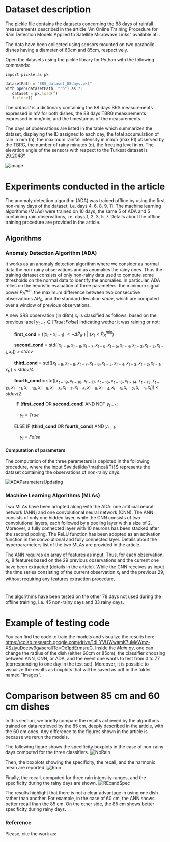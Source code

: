 # Dataset description 
The pickle file contains the datasets concerning the 88 days of rainfall measurements described in the article "An Online Training Procedure for Rain Detection Models Applied to Satellite Microwave Links" available at: . 

The data have been collected using sensors mounted on two parabolic dishes having a diameter of 60cm and 85cm, respectively. 

Open the datasets using the pickle library for Python with the following commands:

```ruby
import pickle as pk 

datasetPath = "SRS_dataset_88days.pkl"  
with open(datasetPath, "rb") as f:  
   dataset = pk.load(f) 
   f.close()  
```

The *dataset* is a dictionary containing the 88 days SRS measurements expressed in mV for both dishes, the 88 days TBRG measurements expressed in mm/min, and the timestamps of the measurements.

The days of observations are listed in the table which summarizes the dataset, displaying the ID assigned to each day, the total accumulation of rain in mm (h), the maximum rainfall
intensity in mm/h (max RI) observed by the TBRG, the number of rainy minutes (d), the freezing level in m. The elevation angle of the sensors with respect to the Turksat dataset is 29.2048°.

![image](https://github.com/cosmiclabunige/SRS_dataset_88_days/assets/114477377/9bbb4f3d-c98d-43a9-9fb2-d91c373d428c)

# Experiments conducted in the article

The anomaly detection algorithm (ADA) was trained offline by using the first non-rainy days of the dataset, i.e. days 4, 6, 8, 9, 11. 
The machine learning algorithms (MLAs) were trained on 10 days, the same 5 of ADA and 5 containing rain observations, i.e. days 1, 2, 3, 5, 7.
Details about the offline training procedure are provided in the article.

## Algorithms

### Anomaly Detection Algorithm (ADA)
It works as an anomaly detection algorithm where we consider as normal data the non-rainy observations and as anomalies the rainy ones. Thus the training dataset consists of only non-rainy data used to compute some thresholds on the normal data to identify the anomalies. In particular, ADA relies on the heuristic evaluation of three parameters: the minimum signal power $P_R^{min}$, the maximum difference between two consecutive observations $\Delta P_R$, and the standard deviation $stdev$, which are computed over a window of previous observations. 

A new SRS observation (in dBm) $x_t$ is classified as follows, based on the previous label $y_{t-1} \in [True; False]$ indicating wether it was raining or not: 

&emsp;&emsp;**first_cond** = (($x_t$ - $x_{t-1}$) $<-\Delta P_R$ ) | ($x_t < P_R^{min}$)

&emsp;&emsp;**second_cond** = std($[x_{t-9}, x_{t-8}, x_{t-7}, x_{t-6}, x_{t-5}, x_{t-4}, x_{t-3}, x_{t-2}, x_{t-1}, x_{t}]$) > $stdev$

&emsp;&emsp;**third_cond** = std($[x_{t-9}, x_{t-8}, x_{t-7}, x_{t-6}, x_{t-5}, x_{t-4}, x_{t-3}, x_{t-2}, x_{t-1}, x_{t}]$) < $stdev$/4

&emsp;&emsp;**fourth_cond** = std($[x_{t-19},x_{t-18},x_{t-17},x_{t-16},x_{t-15},x_{t-14},x_{t-13},x_{t-12},x_{t-11},x_{t-10},x_{t-9}, x_{t-8}, x_{t-7}, x_{t-6}, x_{t-5}, x_{t-4}, x_{t-3}, x_{t-2}, x_{t-1}, x_{t}]$) < $stdev$/2

&emsp;&emsp; IF (**first_cond** OR **second_cond**) AND NOT $y_{t-1}$:
   
&emsp;&emsp;&emsp; $y_{t}$ = *True*

&emsp;&emsp;ELSE IF (**third_cond** OR **fourth_cond**) AND $y_{t-1}$:

&emsp;&emsp;&emsp; $y_{t}$ = *False*



#### Computation of parameters

The computation of the three parameters is depicted in the following procedure, where the input $\widetilde{\mathcal{T}}$ represents the dataset containing the observations of non-rainy days.

![ADAParametersUpdating](https://github.com/cosmiclabunige/SRS_dataset_88_days/assets/114477377/a317de05-bd86-465b-8894-8dfd6bac99c1)




### Machine Learning Algorithms (MLAs) 
Two MLAs have been adopted along with the ADA: one artificial neural network (ANN) and one convolutional neural network (CNN). The ANN consists of only one hidden layer, while the CNN consists of two convolutional layers, each followed by a pooling layer with a size of 2. Moreover, a fully connected layer with 10 neurons has been stacked after the second pooling. The ReLU function has been adopted as an activation function in the convolutional and fully connected layer. Details about the hyperparameters list of the two MLAs are provided in the article. 

The ANN requires an array of features as input. Thus, for each observation, $x_t$, 8 features based on the 29 previous observations and the current one have been extracted (details in the article). While the CNN receives as input the time series consisting of the current observation $x_t$ and the previous 29, without requiring any features extraction procedure. 

#
The algorithms have been tested on the other 78 days not used during the offline training, i.e. 45 non-rainy days and 33 rainy days. 

# Example of testing code
You can find the code to train the models and visualize the results here: https://colab.research.google.com/drive/1dI-YVUWwamK7uMeWmz-XSzjyuDcetw9g#scrollTo=Oe1pdErmsruG.
Inside the *Main.py*, one can change the radius of the dish (either 60cm or 85cm), the classifier choosing between ANN, CNN, or ADA, and the event one wants to test from 0 to 77 (corresponding to one day in the test set).
Moreover, it is possible to visualize the results as boxplots that will be saved as pdf in the folder named "Images". 

# Comparison between 85 cm and 60 cm dishes
In this section, we briefly compare the results achieved by the algorithms trained on data retrieved by the 85 cm, deeply described in the article, with the 60 cm ones. Any difference to the figures shown in the article is because we rerun the models.

The following figure shows the specificity boxplots in the case of non-rainy days computed for the three classifiers. 
![NoRain](https://github.com/cosmiclabunige/SRS_dataset_88_days/assets/114477377/093e1bfb-00f3-4fa6-8a50-c588c81000d3)

Then, the boxplots showing the specificity, the recall, and the harmonic mean are reported.
![Rain](https://github.com/cosmiclabunige/SRS_dataset_88_days/assets/114477377/d3a376bf-57e0-401b-8168-93bef758d11a)

Finally, the recall, computed for three rain intensity ranges, and the specificity during the rainy days are shown. 
![REcandSpec](https://github.com/cosmiclabunige/SRS_dataset_88_days/assets/114477377/aaac59d6-9978-4cca-a6c3-f0e502e6eddb)

The results highlight that there is not a clear advantage in using one dish rather than another. For example, in the case of 60 cm, the ANN shows better recall than the 85 cm. On the other side, the 85 cm shows better specificity during rainy days.

### Reference
Please, cite the work as:
